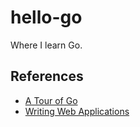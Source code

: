 # hello-go

Where I learn Go.

## References

- [A Tour of Go](https://go-tour-jp.appspot.com/list)
- [Writing Web Applications](https://golang.org/doc/articles/wiki/)
